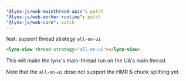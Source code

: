 ```yaml
---
"@lynx-js/web-mainthread-apis": patch
"@lynx-js/web-worker-runtime": patch
"@lynx-js/web-core": patch
---
```


feat: support thread strategy `all-on-ui`

```html
<lynx-view thread-strategy="all-on-ui"></lynx-view>
```

This will make the lynx's main-thread run on the UA's main thread.

Note that the `all-on-ui` dose not support the HMR & chunk splitting yet.
